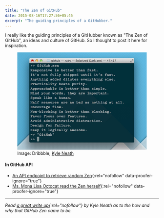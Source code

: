 ```yaml
---
title: "The Zen of GitHub"
date: 2015-08-16T17:27:56+05:45
excerpt: "The guiding principles of a GitHubber."
---
```


I really like the guiding principles of a GitHubber known as "The Zen of GitHub", an ideas and culture of GitHub. So I thought to post it here for inspiration.

<figure>
  <a href="/uploads/20150816-the-zen-of-github.jpg">
    <img src="/uploads/20150816-the-zen-of-github.jpg" alt="The Zen of GitHub" title="The Zen of GitHub" />
  </a>
  <figcaption>Image: Dribbble, <a href="http://dribbble.com/shots/808470-The-Zen-of-GitHub" rel="nofollow">Kyle Neath</a></figcaption>
</figure>

#### In GitHub API

- [An API endpoint to retrieve random Zen](http://api.github.com/zen){:rel="nofollow" data-proofer-ignore="true"}
- [Ms. Mona Lisa Octocat read the Zen herself](http://api.github.com/octocat){:rel="nofollow" data-proofer-ignore="true"}

---

_Read [a great write up](http://warpspire.com/posts/taste){:rel="nofollow"} by Kyle Neath as to the how and why that GitHub Zen came to be._
